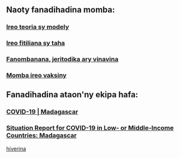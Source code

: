 ## Naoty fanadihadina momba: 

### [Ireo teoria sy modely](./teoria.md)

### [Ireo fitiliana sy taha](./tily.md)

### [Fanombanana, jeritodika ary vinavina](./fajevi.md)

### [Momba ireo vaksiny](./vaks.md)

## Fanadihadina ataon'ny ekipa hafa:

### [COVID-19 | Madagascar](https://www.covid19mg.org/)

### [Situation Report for COVID-19 in Low- or Middle-Income Countries: Madagascar](https://mrc-ide.github.io/global-lmic-reports/MDG/)

[hiverina](./) 
